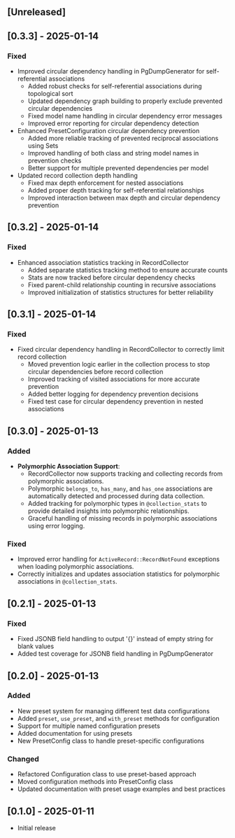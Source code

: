 ## [Unreleased]

## [0.3.3] - 2025-01-14
### Fixed
- Improved circular dependency handling in PgDumpGenerator for self-referential associations
  - Added robust checks for self-referential associations during topological sort
  - Updated dependency graph building to properly exclude prevented circular dependencies
  - Fixed model name handling in circular dependency error messages
  - Improved error reporting for circular dependency detection
- Enhanced PresetConfiguration circular dependency prevention
  - Added more reliable tracking of prevented reciprocal associations using Sets
  - Improved handling of both class and string model names in prevention checks
  - Better support for multiple prevented dependencies per model
- Updated record collection depth handling
  - Fixed max depth enforcement for nested associations
  - Added proper depth tracking for self-referential relationships
  - Improved interaction between max depth and circular dependency prevention

## [0.3.2] - 2025-01-14
### Fixed
- Enhanced association statistics tracking in RecordCollector
  - Added separate statistics tracking method to ensure accurate counts
  - Stats are now tracked before circular dependency checks
  - Fixed parent-child relationship counting in recursive associations
  - Improved initialization of statistics structures for better reliability

## [0.3.1] - 2025-01-14
### Fixed
- Fixed circular dependency handling in RecordCollector to correctly limit record collection
  - Moved prevention logic earlier in the collection process to stop circular dependencies before record collection
  - Improved tracking of visited associations for more accurate prevention
  - Added better logging for dependency prevention decisions
  - Fixed test case for circular dependency prevention in nested associations

## [0.3.0] - 2025-01-13
### Added
- **Polymorphic Association Support**:
  - RecordCollector now supports tracking and collecting records from polymorphic associations.
  - Polymorphic `belongs_to`, `has_many`, and `has_one` associations are automatically detected and processed during data collection.
  - Added tracking for polymorphic types in `@collection_stats` to provide detailed insights into polymorphic relationships.
  - Graceful handling of missing records in polymorphic associations using error logging.

### Fixed
- Improved error handling for `ActiveRecord::RecordNotFound` exceptions when loading polymorphic associations.
- Correctly initializes and updates association statistics for polymorphic associations in `@collection_stats`.

## [0.2.1] - 2025-01-13
### Fixed
- Fixed JSONB field handling to output '{}' instead of empty string for blank values
- Added test coverage for JSONB field handling in PgDumpGenerator

## [0.2.0] - 2025-01-13
### Added
- New preset system for managing different test data configurations
- Added `preset`, `use_preset`, and `with_preset` methods for configuration
- Support for multiple named configuration presets
- Added documentation for using presets
- New PresetConfig class to handle preset-specific configurations

### Changed
- Refactored Configuration class to use preset-based approach
- Moved configuration methods into PresetConfig class
- Updated documentation with preset usage examples and best practices

## [0.1.0] - 2025-01-11
- Initial release